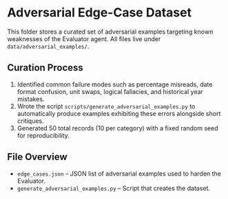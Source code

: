 # Adversarial Edge-Case Dataset

This folder stores a curated set of adversarial examples targeting known weaknesses of the Evaluator agent. All files live under `data/adversarial_examples/`.

## Curation Process
1. Identified common failure modes such as percentage misreads, date format confusion, unit swaps, logical fallacies, and historical year mistakes.
2. Wrote the script `scripts/generate_adversarial_examples.py` to automatically produce examples exhibiting these errors alongside short critiques.
3. Generated 50 total records (10 per category) with a fixed random seed for reproducibility.

## File Overview
- `edge_cases.json` – JSON list of adversarial examples used to harden the Evaluator.
- `generate_adversarial_examples.py` – Script that creates the dataset.
